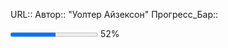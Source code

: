 URL:: 
Автор:: "Уолтер Айзексон"
Прогресс_Бар:: <p> <progress max=100 value=52> </progress> 52% </p>